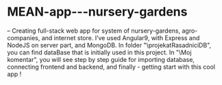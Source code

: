 # MEAN-app---nursery-gardens
– Creating full-stack web app for system
of nursery-gardens, agro-companies, and internet store. I’ve used Angular9,
with Express and NodeJS on server part, and MongoDB. 
In folder "\projekatRasadniciDB", you can find dataBase that is initially used in this project. In "\Moj komentar", you will see step by step guide for importing database, connecting frontend and backend, and finally - getting start with this cool app !
